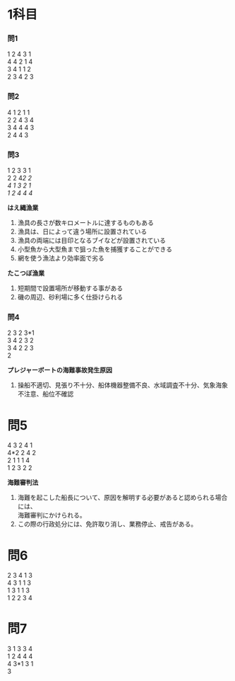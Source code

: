 # 1科目

### 問1
1 2 4 3 1  
4 4 2 1 4  
3 4 1 1 2  
2 3 4 2 3  

### 問2
4 1 2 1 1  
2 2 4 3 4  
3 4 4 4 3  
2 4 4 3  

### 問3
1 2 3 3 1  
2 2 4*2 2  
4 1 3 2 1  
1 2 4 4 4*  

**はえ縄漁業**  
1. 漁具の長さが数キロメートルに達するものもある  
2. 漁具は、日によって違う場所に設置されている  
3. 漁具の両端には目印となるブイなどが設置されている  
4. 小型魚から大型魚まで狙った魚を捕獲することができる  
5. 網を使う漁法より効率面で劣る  

**たこつぼ漁業**  
1. 短期間で設置場所が移動する事がある  
2. 磯の周辺、砂利場に多く仕掛けられる  


### 問4
2 3 2 3*1  
3 4 2 3 2  
3 4 2 2 3  
2  

**プレジャーボートの海難事故発生原因**  
1. 操船不適切、見張り不十分、船体機器整備不良、水域調査不十分、気象海象不注意、船位不確認  


# 問5
4 3 2 4 1  
4*2 2 4 2  
2 1 1 1 4  
1 2 3 2 2  

**海難審判法**  
1. 海難を起こした船長について、原因を解明する必要があると認められる場合には、  
   海難審判にかけられる。  
2. この際の行政処分には、免許取り消し、業務停止、戒告がある。  

# 問6
2 3 4 1 3  
4 3 1 1 3  
1 3 1 1 3  
1 2 2 3 4  

# 問7
3 1 3 3 4  
1 2 4 4 4  
4 3*1 3 1  
3 